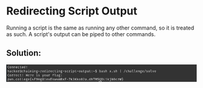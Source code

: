 # Redirecting Script Output

Running a script is the same as running any other command, so it is treated as such. A script's output can be piped to other commands.


## Solution:

![solution](03_Redirecting_Script_Output.png)
